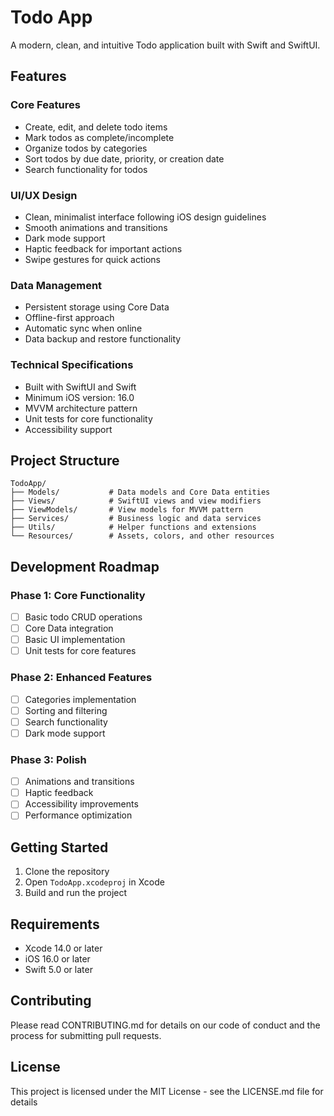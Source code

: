 # Todo App

A modern, clean, and intuitive Todo application built with Swift and SwiftUI.

## Features

### Core Features
- Create, edit, and delete todo items
- Mark todos as complete/incomplete
- Organize todos by categories
- Sort todos by due date, priority, or creation date
- Search functionality for todos

### UI/UX Design
- Clean, minimalist interface following iOS design guidelines
- Smooth animations and transitions
- Dark mode support
- Haptic feedback for important actions
- Swipe gestures for quick actions

### Data Management
- Persistent storage using Core Data
- Offline-first approach
- Automatic sync when online
- Data backup and restore functionality

### Technical Specifications
- Built with SwiftUI and Swift
- Minimum iOS version: 16.0
- MVVM architecture pattern
- Unit tests for core functionality
- Accessibility support

## Project Structure
```
TodoApp/
├── Models/           # Data models and Core Data entities
├── Views/            # SwiftUI views and view modifiers
├── ViewModels/       # View models for MVVM pattern
├── Services/         # Business logic and data services
├── Utils/            # Helper functions and extensions
└── Resources/        # Assets, colors, and other resources
```

## Development Roadmap

### Phase 1: Core Functionality
- [ ] Basic todo CRUD operations
- [ ] Core Data integration
- [ ] Basic UI implementation
- [ ] Unit tests for core features

### Phase 2: Enhanced Features
- [ ] Categories implementation
- [ ] Sorting and filtering
- [ ] Search functionality
- [ ] Dark mode support

### Phase 3: Polish
- [ ] Animations and transitions
- [ ] Haptic feedback
- [ ] Accessibility improvements
- [ ] Performance optimization

## Getting Started

1. Clone the repository
2. Open `TodoApp.xcodeproj` in Xcode
3. Build and run the project

## Requirements
- Xcode 14.0 or later
- iOS 16.0 or later
- Swift 5.0 or later

## Contributing
Please read CONTRIBUTING.md for details on our code of conduct and the process for submitting pull requests.

## License
This project is licensed under the MIT License - see the LICENSE.md file for details
